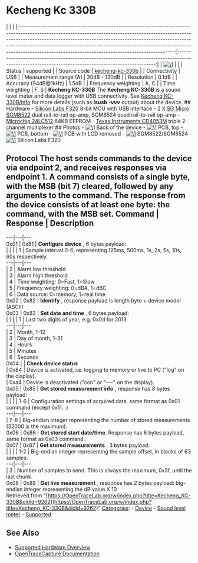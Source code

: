 # Kecheng Kc 330B

| | | |:-----------------------------------------------------------------------------------------------------------------------------------------------------------------------------------------------------------------------------------------------------------------------------------------------------------------------------------------------------------------------------------------:|:--------------------------------------------------------------------------------------------------------------------------------------------------:| | [![\1](../../assets/hardware/general/\2)](./File:Kecheng_KC-330B.png.html) | | | Status | supported | | Source code | [kecheng-kc-330b](http://github.com/OpenTraceLab/?p=OpenTraceCapture.git;a=tree;f=src/hardware/kecheng-kc-330b) | | Connectivity | USB | | Measurement range (A) | 30dB - 130dB | | Resolution | 0.1dB | | Accuracy (94dB@1kHz) | 1.5dB | | Frequency weighting | A, C | | Time weighting | F, S | **Kecheng KC-330B** The **Kecheng KC-330B** is a sound level meter and data logger with USB connectivity. See [Kecheng KC-330B/Info](Kecheng_KC-330B/Info.html "Kecheng KC-330B/Info") for more details (such as **lsusb -vvv** output) about the device. ## Hardware \- [Silicon Labs F320](http://www.silabs.com/Support%20Documents/TechnicalDocs/C8051F32x.pdf) 8-bit MCU with USB interface \- 2 X [SG Micro SGM8522](http://www.sg-micro.com/f/productparticular.aspx?pid=60) dual rail-to-rail op-amp, SGM8524 quad rail-to-rail op-amp \- [Microchip 24LC512](http://www.microchip.com/wwwproducts/Devices.aspx?dDocName=en010828) 64KB EEPROM \- [Texas Instruments CD4053M](http://www.ti.com/product/cd4053b) triple 2-channel multiplexer ## Photos \- 
[![\1](../../assets/hardware/general/\2)](./File:Kecheng_KC-330B_back.png.html)
Back of the device
\- 
[![\1](../../assets/hardware/general/\2)](./File:Kecheng_KC-330B_PCB_LCD_top.jpg.html)
PCB, top
\- 
[![\1](../../assets/hardware/general/\2)](./File:Kecheng_KC-330B_PCB_bottom.jpg.html)
PCB, bottom
\- 
[![\1](../../assets/hardware/general/\2)](./File:Kecheng_KC-330B_PCB_top.jpg.html)
PCB with LCD removed
\- 
[![\1](../../assets/hardware/general/\2)](./File:Kecheng_KC-330B_PCB_top_detail.jpg.html)
SGM8522/SGM8524
\- 
[![\1](../../assets/hardware/general/\2)](./File:Kecheng_KC-330B_F320.jpg.html)
Silicon Labs F320
## Protocol The host sends commands to the device via endpoint 2, and receives responses via endpoint 1. A command consists of a single byte, with the MSB (bit 7) cleared, followed by any arguments to the command. The response from the device consists of at least one byte: the command, with the MSB set.  Command | Response | Description  
---|---|---  
0x01 | 0x81 | **Configure device** , 6 bytes payload:  
|  |  |  | 1 | Sample interval 0-6, representing 125ms, 500ms, 1s, 2s, 5s, 10s, 60s respectively.  
---|---|---  
| 2 | Alarm low threshold  
| 3 | Alarm high threshold  
| 4 | Time weighting: 0=Fast, 1=Slow  
| 5 | Frequency weighting: 0=dBA, 1=dBC  
| 6 | Data source: 0=memory, 1=real time  
0x02 | 0x82 | **Identify** , response payload is length byte + device model (ASCII)  
0x03 | 0x83 | **Set date and time** , 6 bytes payload:  
|  |  |  | 1 | Last two digits of year, e.g. 0x0d for 2013  
---|---|---  
| 2 | Month, 1-12  
| 3 | Day of month, 1-31  
| 4 | Hours  
| 5 | Minutes  
| 6 | Seconds  
0x04 |  | **Check device status**  
| 0x84 | Device is activated, i.e. logging to memory or live to PC ("log" on the display).  
| 0xa4 | Device is deactivated ("con" or "---" on the display).  
0x05 | 0x85 | **Get stored measurement info** , response has 8 bytes payload:  
|  |  |  | 1-6 | Configuration settings of acquired data, same format as 0x01 command (except 0x11...)  
---|---|---  
| 7-8 | Big-endian integer representing the number of stored measurements (32000 is the maximum).  
0x06 | 0x86 | **Get stored start date/time**. Response has 6 bytes payload, same format as 0x03 command.  
0x07 | 0x87 | **Get stored measurements** , 3 bytes payload:  
|  |  |  | 1-2 | Big-endian integer representing the sample offset, in blocks of 63 samples.  
---|---|---  
| 3 | Number of samples to send. This is always the maximum, 0x3f, until the last chunk.  
0x08 | 0x88 | **Get live measurement** , response has 2 bytes payload: big-endian integer representing the dB value X 10  
Retrieved from "[https://OpenTraceLab.org/w/index.php?title=Kecheng_KC-330B&oldid=9262](https://OpenTraceLab.org/w/index.php?title=Kecheng_KC-330B&oldid=9262)" 
[Categories](specialcategories-specialcategories.md): \- [Device](./Category:Device.html "Category:Device") \- [Sound level meter](./Category:Sound_level_meter.html "Category:Sound level meter") \- [Supported](./Category:Supported.html "Category:Supported")

## See Also
- [Supported Hardware Overview](../supported-hardware.md)
- [OpenTraceCapture Documentation](../../opentracecapture/overview.md)
